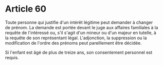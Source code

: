 # Article 60

Toute personne qui justifie d'un intérêt légitime peut demander à changer de prénom. La demande est portée devant le juge aux affaires familiales à la requête de l'intéressé ou, s'il s'agit d'un mineur ou d'un majeur en tutelle, à la requête de son représentant légal. L'adjonction, la suppression ou la modification de l'ordre des prénoms peut pareillement être décidée.

Si l'enfant est âgé de plus de treize ans, son consentement personnel est requis.
